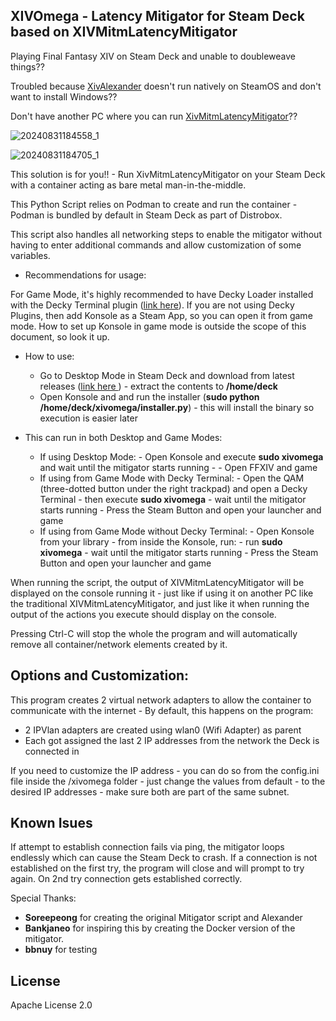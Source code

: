 XIVOmega - Latency Mitigator for Steam Deck based on XIVMitmLatencyMitigator
----------------------------------------------------------------------------

Playing Final Fantasy XIV on Steam Deck and unable to doubleweave things?? 

Troubled because [XivAlexander](https://github.com/Soreepeong/XivAlexander) doesn't run natively on SteamOS and don't want to install Windows??

Don't have another PC where you can run [XivMitmLatencyMitigator](https://github.com/Soreepeong/XivMitmLatencyMitigator)?? 

![20240831184558_1](https://github.com/user-attachments/assets/9ea2f37b-22dd-4286-8109-de6dd59d22ef)

![20240831184705_1](https://github.com/user-attachments/assets/cfdad1ff-7e45-4f40-85c5-9c995176e643)

This solution is for you!! - Run XivMitmLatencyMitigator on your Steam Deck with a container acting as bare metal man-in-the-middle. 

This Python Script relies on Podman to create and run the container - Podman is bundled by default in Steam Deck as part of Distrobox. 

This script also handles all networking steps to enable the mitigator without having to enter additional commands and allow customization of some variables. 

- Recommendations for usage: 

For Game Mode, it's highly recommended to have Decky Loader installed with the Decky Terminal plugin ([link here](https://github.com/SteamDeckHomebrew/decky-loader)). If you are not using Decky Plugins, then add Konsole as a Steam App, so you can open it from game mode. How to set up Konsole in game mode is outside the scope of this document, so look it up. 

- How to use:

	- Go to Desktop Mode in Steam Deck and download from latest releases ([link here ](https://github.com/shingonati0n/xivomega/releases)) - extract the contents to **/home/deck**
	- Open Konsole and and run the installer (**sudo python /home/deck/xivomega/installer.py**) - this will install the binary 
	so execution is easier later
- This can run in both Desktop and Game Modes:
	- If using Desktop Mode: 
			- Open Konsole and execute **sudo xivomega** and wait until the mitigator starts running -
			- Open FFXIV and game
	- If using from Game Mode with Decky Terminal:
		    - Open the QAM (three-dotted button under the right trackpad) and open a Decky Terminal - then execute **sudo xivomega** - wait until the mitigator starts running 
		    - Press the Steam Button and open your launcher and game
	- If using from Game Mode without Decky Terminal: 
			- Open Konsole from your library - from inside the Konsole, run:
				- run **sudo xivomega** - wait until the mitigator starts running
			- Press the Steam Button and open your launcher and game

When running the script, the output of XIVMitmLatencyMitigator will be displayed on the console running it - just like if using it on another PC like the traditional XIVMitmLatencyMitigator, and just like it when running the output of the actions you execute should display on the console. 

Pressing Ctrl-C will stop the whole the program and will automatically remove all container/network elements created by it. 

Options and Customization:
-------------------------

This program creates 2 virtual network adapters to allow the container to communicate with the internet - By default, this happens on the program:

 - 2 IPVlan adapters are created using wlan0 (Wifi Adapter) as parent
 - Each got assigned the last 2 IP addresses from the network the Deck is connected in

 If you need to customize the IP address - you can do so from the config.ini file inside the /xivomega folder - just change the values from default - to the desired IP addresses - make sure both are part of the same subnet. 

Known Isues
-----------

If attempt to establish connection fails via ping, the mitigator loops endlessly which can cause the Steam Deck to crash. If a connection is not established on the first try, the program will close and will prompt to try again. On 2nd try connection gets established correctly. 


Special Thanks:

- **Soreepeong** for creating the original Mitigator script and Alexander
- **Bankjaneo** for inspiring this by creating the Docker version of the mitigator.
- **bbnuy** for testing 

License
-------

Apache License 2.0



